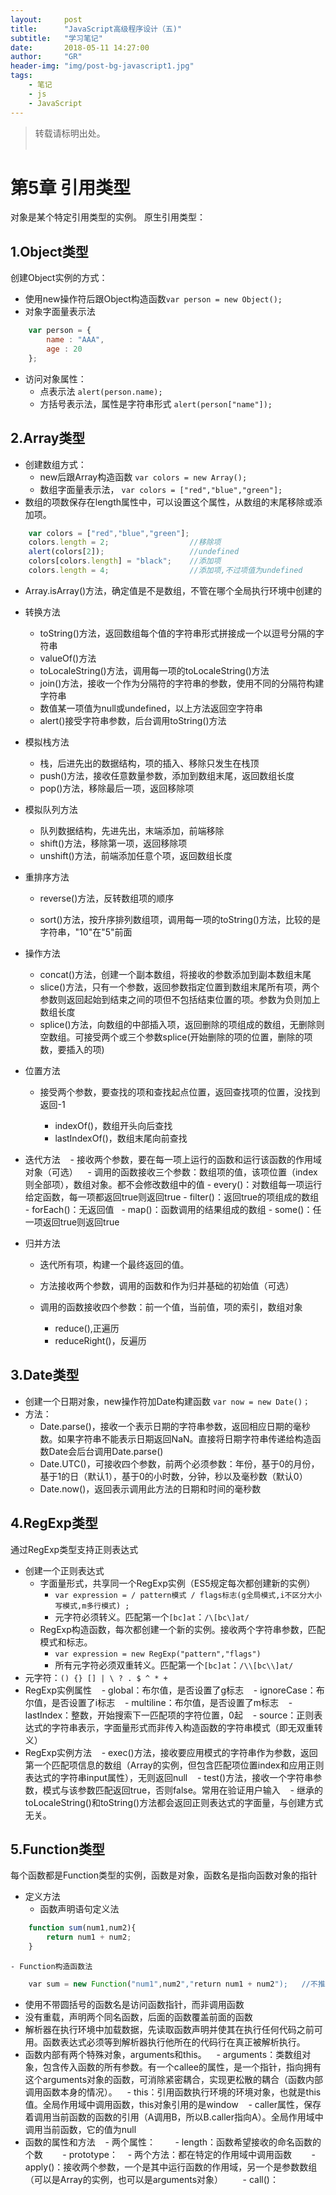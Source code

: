 ```yaml
---
layout:     post
title:      "JavaScript高级程序设计（五)"
subtitle:   "学习笔记"          
date:       2018-05-11 14:27:00
author:     "GR"
header-img: "img/post-bg-javascript1.jpg"
tags:
    - 笔记
    - js
    - JavaScript
---
```

> 转载请标明出处。<br><br>

# 第5章 引用类型
对象是某个特定引用类型的实例。
原生引用类型：
## 1.Object类型
创建Object实例的方式：
- 使用new操作符后跟Object构造函数`var person = new Object();`
- 对象字面量表示法
```javascript
    var person = {
        name : "AAA",
        age : 20
    };
```
- 访问对象属性：
    - 点表示法 `alert(person.name);`
    - 方括号表示法，属性是字符串形式 `alert(person["name"]);`

## 2.Array类型
- 创建数组方式：
    - new后跟Array构造函数 `var colors = new Array();`
    - 数组字面量表示法， `var colors = ["red","blue","green"];`
- 数组的项数保存在length属性中，可以设置这个属性，从数组的末尾移除或添加项。
```javascript
    var colors = ["red","blue","green"];
    colors.length = 2;                  //移除项
    alert(colors[2]);                   //undefined
    colors[colors.length] = "black";    //添加项
    colors.length = 4;                  //添加项,不过项值为undefined
```

- Array.isArray()方法，确定值是不是数组，不管在哪个全局执行环境中创建的
- 转换方法
    - toString()方法，返回数组每个值的字符串形式拼接成一个以逗号分隔的字符串
    - valueOf()方法
    - toLocaleString()方法，调用每一项的toLocaleString()方法
    - join()方法，接收一个作为分隔符的字符串的参数，使用不同的分隔符构建字符串
    - 数值某一项值为null或undefined，以上方法返回空字符串 
    - alert()接受字符串参数，后台调用toString()方法
    
- 模拟栈方法
    - 栈，后进先出的数据结构，项的插入、移除只发生在栈顶
    - push()方法，接收任意数量参数，添加到数组末尾，返回数组长度
    - pop()方法，移除最后一项，返回移除项

- 模拟队列方法
    - 队列数据结构，先进先出，末端添加，前端移除
    - shift()方法，移除第一项，返回移除项
    - unshift()方法，前端添加任意个项，返回数组长度

- 重排序方法
    - reverse()方法，反转数组项的顺序</p>
    - sort()方法，按升序排列数组项，调用每一项的toString()方法，比较的是字符串，"10"在"5"前面</p>

- 操作方法
    - concat()方法，创建一个副本数组，将接收的参数添加到副本数组末尾
    - slice()方法，只有一个参数，返回参数指定位置到数组末尾所有项，两个参数则返回起始到结束之间的项但不包括结束位置的项。参数为负则加上数组长度
    - splice()方法，向数组的中部插入项，返回删除的项组成的数组，无删除则空数组。可接受两个或三个参数splice(开始删除的项的位置，删除的项数，要插入的项)
- 位置方法
    - 接受两个参数，要查找的项和查找起点位置，返回查找项的位置，没找到返回-1</p>
        - indexOf()，数组开头向后查找
        - lastIndexOf()，数组末尾向前查找

- 迭代方法
    - 接收两个参数，要在每一项上运行的函数和运行该函数的作用域对象（可选）
    - 调用的函数接收三个参数：数组项的值，该项位置（index则全部项），数组对象。都不会修改数组中的值
        - every()：对数组每一项运行给定函数，每一项都返回true则返回true
        - filter()：返回true的项组成的数组
        - forEach()：无返回值
        - map()：函数调用的结果组成的数组
        - some()：任一项返回true则返回true
    
- 归并方法
    - 迭代所有项，构建一个最终返回的值。</p>
    - 方法接收两个参数，调用的函数和作为归并基础的初始值（可选）</p>
    - 调用的函数接收四个参数：前一个值，当前值，项的索引，数组对象</p> 
        - reduce(),正遍历
        - reduceRight()，反遍历

## 3.Date类型
- 创建一个日期对象，new操作符加Date构建函数 `var now = new Date()；`
- 方法：
    - Date.parse()，接收一个表示日期的字符串参数，返回相应日期的毫秒数。如果字符串不能表示日期返回NaN。直接将日期字符串传递给构造函数Date会后台调用Date.parse()
    - Date.UTC()，可接收四个参数，前两个必须参数：年份，基于0的月份，基于1的日（默认1），基于0的小时数，分钟，秒以及毫秒数（默认0）
    - Date.now()，返回表示调用此方法的日期和时间的毫秒数

## 4.RegExp类型
通过RegExp类型支持正则表达式
- 创建一个正则表达式
    - 字面量形式，共享同一个RegExp实例（ES5规定每次都创建新的实例） 
        - `var expression = / pattern模式 / flags标志(g全局模式,i不区分大小写模式,m多行模式) ;`
        - 元字符必须转义。匹配第一个`[bc]at`：`/\[bc\]at/`
    - RegExp构造函数，每次都创建一个新的实例。接收两个字符串参数，匹配模式和标志。
        - `var expression = new RegExp("pattern","flags")`
        - 所有元字符必须双重转义。匹配第一个`[bc]at`：`/\\[bc\\]at/`
- 元字符：`() {} [] | \ ? . $ ^ * + `
- RegExp实例属性
    - global：布尔值，是否设置了g标志
    - ignoreCase：布尔值，是否设置了i标志
    - multiline：布尔值，是否设置了m标志
    - lastIndex：整数，开始搜索下一匹配项的字符位置，0起
    - source：正则表达式的字符串表示，字面量形式而非传入构造函数的字符串模式（即无双重转义）
- RegExp实例方法
    - exec()方法，接收要应用模式的字符串作为参数，返回第一个匹配项信息的数组（Array的实例，但包含匹配项位置index和应用正则表达式的字符串input属性），无则返回null
    - test()方法，接收一个字符串参数，模式与该参数匹配返回true，否则false。常用在验证用户输入
    - 继承的toLocaleString()和toString()方法都会返回正则表达式的字面量，与创建方式无关。

## 5.Function类型
每个函数都是Function类型的实例，函数是对象，函数名是指向函数对象的指针
- 定义方法
    - 函数声明语句定义法 
```javascript
    function sum(num1,num2){
        return num1 + num2;
    }
```

    - Function构造函数法
    
```javascript
    var sum = new Function("num1",num2","return num1 + num2");   //不推荐此法
```
- 使用不带圆括号的函数名是访问函数指针，而非调用函数
- 没有重载，声明两个同名函数，后面的函数覆盖前面的函数
- 解析器在执行环境中加载数据，先读取函数声明并使其在执行任何代码之前可用。函数表达式必须等到解析器执行他所在的代码行在真正被解析执行。
- 函数内部有两个特殊对象，arguments和this。
    - arguments：类数组对象，包含传入函数的所有参数。有一个callee的属性，是一个指针，指向拥有这个arguments对象的函数，可消除紧密耦合，实现更松散的耦合（函数内部调用函数本身的情况）。
    - this：引用函数执行环境的环境对象，也就是this值。全局作用域中调用函数，this对象引用的是window
    - caller属性，保存着调用当前函数的函数的引用（A调用B，所以B.caller指向A）。全局作用域中调用当前函数，它的值为null
- 函数的属性和方法
    - 两个属性：
        - length：函数希望接收的命名函数的个数
        - prototype：
    - 两个方法：都在特定的作用域中调用函数
        - apply()：接收两个参数，一个是其中运行函数的作用域，另一个是参数数组（可以是Array的实例，也可以是arguments对象）
        - call()：
